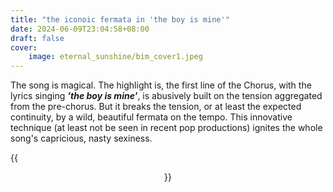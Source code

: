 ```yaml
---
title: "the iconoic fermata in 'the boy is mine'"
date: 2024-06-09T23:04:58+08:00
draft: false
cover:
    image: eternal_sunshine/bim_cover1.jpeg
---
```


The song is magical. The highlight is, the first line of the Chorus, with the lyrics singing ***'the boy is mine'***, is abusively built on the tension aggregated from the pre-chorus. But it breaks the tension, or at least the expected continuity, by a wild, beautiful fermata on the tempo. This innovative technique (at least not be seen in recent pop productions) ignites the whole song's capricious, nasty sexiness.

{{<figure align="center" src="/eternal_sunshine/bim_1.jpeg" caption="[*the boy is mine*](https://youtu.be/KwRxeZ9Ro24?si=TSFztZGNWf0b_LZF) music video is available in YouTube. Start from [here](https://youtu.be/KwRxeZ9Ro24?si=BGbbCYiAQJo3-x3L&t=213) to listen to the editing of the music video that almost completes this avant-garde, iconic production.">}}
